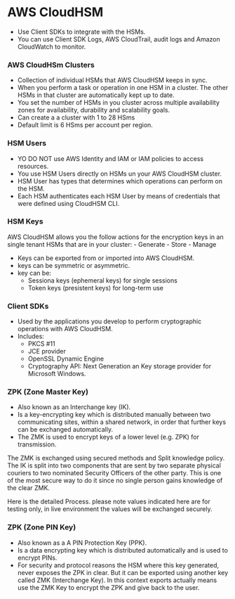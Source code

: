 # AWS CloudHSM
- Use Client SDKs to integrate with the HSMs.
- You can use Client SDK Logs, AWS CloudTrail, audit logs and Amazon CloudWatch to monitor.

### AWS CloudHSm Clusters
- Collection of individual HSMs that AWS CloudHSM keeps in sync.
- When you perform a task or operation in one HSM in a cluster. The other HSMs in that cluster are automatically kept up to date.
- You set the number of HSMs in you cluster across multiple availability zones for availability, durability and scalability goals.
- Can create a a cluster with 1 to 28 HSms
- Default limit is 6 HSms per account per region.

### HSM Users
- YO DO NOT use AWS Identity and IAM or IAM policies to access resources.
- You use HSM Users directly on HSMs un your AWS CloudHSM cluster.
- HSM User has types that determines which operations can perform on the HSM.
- Each HSM authenticates each HSM User by means of credentials that were defined using CloudHSM CLI.

### HSM Keys
AWS CloudHSM allows you the follow actions for the encryption keys in an single tenant HSMs that are in your cluster:
    - Generate
    - Store
    - Manage
- Keys can be exported from or imported into AWS CloudHSM.
- keys can be symmetric or asymmetric.
- key can be:
  - Sessiona keys (ephemeral keys) for single sessions
  - Token keys (presistent keys) for long-term use

### Client SDKs
- Used by the applications you develop to perform cryptographic operations with AWS CloudHSM.
- Includes:
  - PKCS #11
  - JCE provider
  - OpenSSL Dynamic Engine
  - Cryptography API: Next Generation an Key storage provider for Microsoft Windows.

### ZPK (Zone Master Key)
- Also known as an Interchange key (IK).
- Is a key-encrypting key which is distributed manually between two communicating sites, within a shared network, in order that further keys can be exchanged automatically.
- The ZMK is used to encrypt keys of a lower level (e.g. ZPK) for transmission.

The ZMK is exchanged using secured methods and Split knowledge policy. The IK is split into two components that are sent by two separate physical couriers to two nominated Security Officers of the other party. This is one of the most secure way to do it since no single person gains knowledge of the clear ZMK.

Here is the detailed Process. please note values indicated here are for testing only, in live environment the values will be exchanged securely.

### ZPK (Zone PIN Key)
- Also known as a A PIN Protection Key (PPK).
- Is a data encrypting key which is distributed automatically and is used to encrypt PINs. 
- For security and protocol reasons the HSM where this key generated, never exposes the ZPK in clear. But it can be exported using another key called ZMK (Interchange Key). In this context exports actually means use the ZMK Key to encrypt the ZPK and give back to the user.